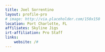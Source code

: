 ```yaml
---
title: Joel Sorrentino
layout: profile-pro
# image: http://via.placeholder.com/150x150
location: Port Charlotte, FL
affiliates: Skyline Jigs
irt-affiliation: Pro Staff
links:
    website: /#
---
```

